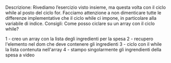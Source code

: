 Descrizione: Rivediamo l’esercizio visto insieme, ma questa volta con il ciclo while al posto del ciclo for. Facciamo attenzione a non dimenticare tutte le differenze implementative che il ciclo while ci impone, in particolare alla variabile di indice.
Consigli: Come posso ciclare su un array con il ciclo while?


1 - creo un array con la lista degli ingredienti per la spesa
2 - recupero l'elemento nel dom che deve contenere gli ingredienti
3 - ciclo con il while la lista contenuta nell'array
4 - stampo singolarmente gli ingrendienti della spesa a video